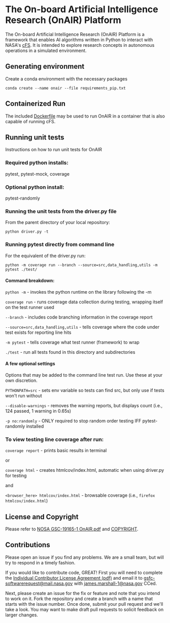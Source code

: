 # The On-board Artificial Intelligence Research (OnAIR) Platform

The On-board Artificial Intelligence Research (OnAIR) Platform is a framework that enables AI algorithms written in Python to interact with NASA's [cFS](https://github.com/nasa/cFS).
It is intended to explore research concepts in autonomous operations in a simulated environment.

## Generating environment

Create a conda environment with the necessary packages

    conda create --name onair --file requirements_pip.txt

## Containerized Run

The included [Dockerfile](./Dockerfile) may be used to run OnAIR in a container that is also capable of running cFS.


## Running unit tests

Instructions on how to run unit tests for OnAIR

### Required python installs:
pytest,
pytest-mock,
coverage

### Optional python install:
pytest-randomly

### Running the unit tests from the driver.py file

From the parent directory of your local repository:
```
python driver.py -t
```

### Running pytest directly from command line

For the equivalent of the driver.py run:
```
python -m coverage run --branch --source=src,data_handling,utils -m pytest ./test/
```

#### Command breakdown:
`python -m` - invokes the python runtime on the library following the -m

`coverage run` - runs coverage data collection during testing, wrapping itself on the test runner used

`--branch` - includes code branching information in the coverage report

`--source=src,data_handling,utils` - tells coverage where the code under test exists for reporting line hits

`-m pytest` - tells coverage what test runner (framework) to wrap

`./test` - run all tests found in this directory and subdirectories

#### A few optional settings
Options that may be added to the command line test run. Use these at your own discretion.

`PYTHONPATH=src` - sets env variable so tests can find src, but only use if tests won't run without

`--disable-warnings` - removes the warning reports, but displays count (i.e., 124 passed, 1 warning in 0.65s)

`-p no:randomly` - ONLY required to stop random order testing IFF pytest-randomly installed

### To view testing line coverage after run:

`coverage report` - prints basic results in terminal

or

`coverage html` - creates htmlcov/index.html, automatic when using driver.py for testing

and

`<browser_here> htmlcov/index.html` - browsable coverage (i.e., `firefox htmlcov/index.html`)

## License and Copyright

Please refer to [NOSA GSC-19165-1 OnAIR.pdf](NOSA%20GSC-19165-1%20OnAIR.pdf) and [COPYRIGHT](COPYRIGHT).

## Contributions

Please open an issue if you find any problems.
We are a small team, but will try to respond in a timely fashion.

If you would like to contribute code, GREAT!
First you will need to complete the [Individual Contributor License Agreement (pdf)](doc/Indv_CLA_OnAIR.pdf) and email it to gsfc-softwarerequest@mail.nasa.gov with james.marshall-1@nasa.gov CCed.

Next, please create an issue for the fix or feature and note that you intend to work on it.
Fork the repository and create a branch with a name that starts with the issue number.
Once done, submit your pull request and we'll take a look.
You may want to make draft pull requests to solicit feedback on larger changes.
